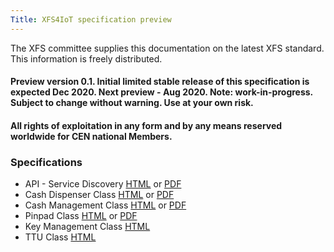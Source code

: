 ```yaml
---
Title: XFS4IoT specification preview
---
```

The XFS committee supplies this documentation on the latest XFS standard. This information is freely distributed.

#### Preview version 0.1. Initial limited stable release of this specification is expected Dec 2020. Next preview - Aug 2020. Note: work-in-progress. Subject to change without warning. Use at your own risk.
#### All rights of exploitation in any form and by any means reserved worldwide for CEN national Members.

### Specifications
- API - Service Discovery [HTML](pages/Service-Discovery.html) or [PDF](assets/XFS4IoT-Service-Discovery.pdf)
- Cash Dispenser Class [HTML](pages/Dispenser.html) or [PDF](assets/XFS4IoT-Cash-Dispenser.pdf)
- Cash Management Class [HTML](pages/Cash-Management.html) or [PDF](assets/XFS4IoT-Cash-Management.pdf)
- Pinpad Class [HTML](pages/EncryptingPINPad.html) or [PDF](assets/XFS4IoT-PIN-pad.pdf)
- Key Management Class [HTML](pages/KeyManagement.html)
- TTU Class [HTML](pages/TTU.html)

